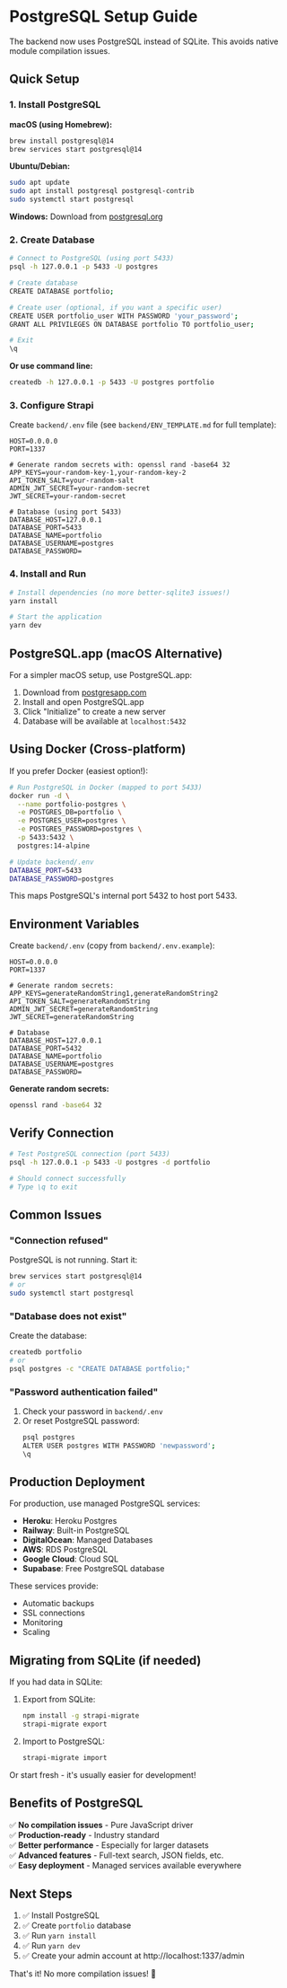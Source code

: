 # PostgreSQL Setup Guide

The backend now uses PostgreSQL instead of SQLite. This avoids native module compilation issues.

## Quick Setup

### 1. Install PostgreSQL

**macOS (using Homebrew):**
```bash
brew install postgresql@14
brew services start postgresql@14
```

**Ubuntu/Debian:**
```bash
sudo apt update
sudo apt install postgresql postgresql-contrib
sudo systemctl start postgresql
```

**Windows:**
Download from [postgresql.org](https://www.postgresql.org/download/windows/)

### 2. Create Database

```bash
# Connect to PostgreSQL (using port 5433)
psql -h 127.0.0.1 -p 5433 -U postgres

# Create database
CREATE DATABASE portfolio;

# Create user (optional, if you want a specific user)
CREATE USER portfolio_user WITH PASSWORD 'your_password';
GRANT ALL PRIVILEGES ON DATABASE portfolio TO portfolio_user;

# Exit
\q
```

**Or use command line:**
```bash
createdb -h 127.0.0.1 -p 5433 -U postgres portfolio
```

### 3. Configure Strapi

Create `backend/.env` file (see `backend/ENV_TEMPLATE.md` for full template):

```env
HOST=0.0.0.0
PORT=1337

# Generate random secrets with: openssl rand -base64 32
APP_KEYS=your-random-key-1,your-random-key-2
API_TOKEN_SALT=your-random-salt
ADMIN_JWT_SECRET=your-random-secret
JWT_SECRET=your-random-secret

# Database (using port 5433)
DATABASE_HOST=127.0.0.1
DATABASE_PORT=5433
DATABASE_NAME=portfolio
DATABASE_USERNAME=postgres
DATABASE_PASSWORD=
```

### 4. Install and Run

```bash
# Install dependencies (no more better-sqlite3 issues!)
yarn install

# Start the application
yarn dev
```

## PostgreSQL.app (macOS Alternative)

For a simpler macOS setup, use PostgreSQL.app:

1. Download from [postgresapp.com](https://postgresapp.com/)
2. Install and open PostgreSQL.app
3. Click "Initialize" to create a new server
4. Database will be available at `localhost:5432`

## Using Docker (Cross-platform)

If you prefer Docker (easiest option!):

```bash
# Run PostgreSQL in Docker (mapped to port 5433)
docker run -d \
  --name portfolio-postgres \
  -e POSTGRES_DB=portfolio \
  -e POSTGRES_USER=postgres \
  -e POSTGRES_PASSWORD=postgres \
  -p 5433:5432 \
  postgres:14-alpine

# Update backend/.env
DATABASE_PORT=5433
DATABASE_PASSWORD=postgres
```

This maps PostgreSQL's internal port 5432 to host port 5433.

## Environment Variables

Create `backend/.env` (copy from `backend/.env.example`):

```env
HOST=0.0.0.0
PORT=1337

# Generate random secrets:
APP_KEYS=generateRandomString1,generateRandomString2
API_TOKEN_SALT=generateRandomString
ADMIN_JWT_SECRET=generateRandomString
JWT_SECRET=generateRandomString

# Database
DATABASE_HOST=127.0.0.1
DATABASE_PORT=5432
DATABASE_NAME=portfolio
DATABASE_USERNAME=postgres
DATABASE_PASSWORD=
```

**Generate random secrets:**
```bash
openssl rand -base64 32
```

## Verify Connection

```bash
# Test PostgreSQL connection (port 5433)
psql -h 127.0.0.1 -p 5433 -U postgres -d portfolio

# Should connect successfully
# Type \q to exit
```

## Common Issues

### "Connection refused"
PostgreSQL is not running. Start it:
```bash
brew services start postgresql@14
# or
sudo systemctl start postgresql
```

### "Database does not exist"
Create the database:
```bash
createdb portfolio
# or
psql postgres -c "CREATE DATABASE portfolio;"
```

### "Password authentication failed"
1. Check your password in `backend/.env`
2. Or reset PostgreSQL password:
   ```bash
   psql postgres
   ALTER USER postgres WITH PASSWORD 'newpassword';
   \q
   ```

## Production Deployment

For production, use managed PostgreSQL services:

- **Heroku**: Heroku Postgres
- **Railway**: Built-in PostgreSQL
- **DigitalOcean**: Managed Databases
- **AWS**: RDS PostgreSQL
- **Google Cloud**: Cloud SQL
- **Supabase**: Free PostgreSQL database

These services provide:
- Automatic backups
- SSL connections
- Monitoring
- Scaling

## Migrating from SQLite (if needed)

If you had data in SQLite:

1. Export from SQLite:
   ```bash
   npm install -g strapi-migrate
   strapi-migrate export
   ```

2. Import to PostgreSQL:
   ```bash
   strapi-migrate import
   ```

Or start fresh - it's usually easier for development!

## Benefits of PostgreSQL

✅ **No compilation issues** - Pure JavaScript driver  
✅ **Production-ready** - Industry standard  
✅ **Better performance** - Especially for larger datasets  
✅ **Advanced features** - Full-text search, JSON fields, etc.  
✅ **Easy deployment** - Managed services available everywhere  

## Next Steps

1. ✅ Install PostgreSQL
2. ✅ Create `portfolio` database
3. ✅ Run `yarn install`
4. ✅ Run `yarn dev`
5. ✅ Create your admin account at http://localhost:1337/admin

That's it! No more compilation issues! 🎉

